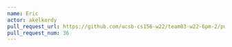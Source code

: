```yaml
---
name: Eric
actor: akelkordy
pull_request_url: https://github.com/ucsb-cs156-w22/team03-w22-6pm-2/pull/36
pull_request_num: 36
---
```

